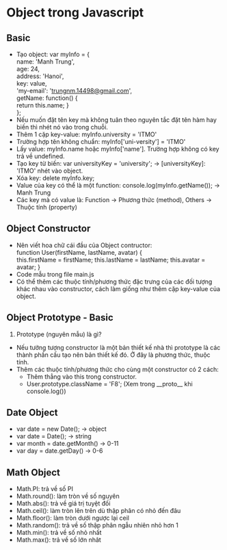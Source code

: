 # Object trong Javascript

## Basic
- Tạo object: var myInfo = {  
                  name: 'Manh Trung',  
                  age: 24,  
                  address: 'Hanoi',  
                  key: value,  
                  'my-email': 'trungnm.14498@gmail.com',  
                  getName: function() {  
                      return this.name;
                  }  
                  };
- Nếu muốn đặt tên key mà không tuân theo nguyên tắc đặt tên hàm hay biến thì nhét nó vào trong chuỗi.
- Thêm 1 cặp key-value: myInfo.university = 'ITMO'
- Trường hợp tên không chuẩn: myInfo['uni-versity'] = 'ITMO'
- Lấy value: myInfo.name hoặc myInfo['name']. Trường hợp không có key trả về undefined.
- Tạo key từ biến: var universityKey = 'university'; -> [universityKey]: 'ITMO' nhét vào object.
- Xóa key: delete myInfo.key;
- Value của key có thể là một function: console.log(myInfo.getName()); -> Manh Trung
- Các key mà có value là: Function -> Phương thức (method), Others -> Thuộc tính (property)

## Object Constructor

- Nên viết hoa chữ cái đầu của Object contructor:  
function User(firstName, lastName, avatar) {  
    this.firstName = firstName;
    this.lastName = lastName;
    this.avatar = avatar;
}
- Code mẫu trong file main.js
- Có thể thêm các thuộc tính/phương thức đặc trưng của các đối tượng khác nhau vào constructor, cách làm giống như thêm cặp key-value của object.

## Object Prototype - Basic
1. Prototype (nguyên mẫu) là gì?
- Nếu tưởng tượng constructor là một bản thiết kế nhà thì prototype là các thành phần cấu tạo nên bản thiết kế đó. Ở đây là phương thức, thuộc tính.
- Thêm các thuộc tính/phương thức cho cùng một constructor có 2 cách:
    - Thêm thẳng vào this trong constructor.
    - User.prototype.className = 'F8'; (Xem trong \_\_proto\_\_ khi console.log())

## Date Object
- var date = new Date(); -> object
- var date = Date(); -> string
- var month = date.getMonth() -> 0-11
- var day = date.getDay() -> 0-6

## Math Object
- Math.PI: trả về số PI
- Math.round(): làm tròn về số nguyên
- Math.abs(): trả về giá trị tuyệt đối
- Math.ceil(): làm tròn lên trên dù thập phân có nhỏ đến đâu
- Math.floor(): làm tròn dưới ngược lại ceil
- Math.random(): trả về số thập phân ngẫu nhiên nhỏ hơn 1   
- Math.min(): trả về số nhỏ nhất
- Math.max(): trả về số lớn nhât